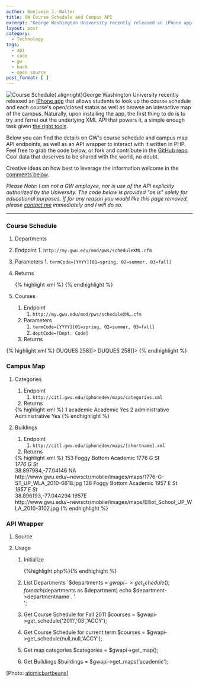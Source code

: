 ```yaml
---
author: Benjamin J. Balter
title: GW Course Schedule and Campus API
excerpt: "George Washington University recently released an iPhone app that allows students to look up the course schedule and each course's open/closed status as well as browse an interactive map of the campus. Below you can find the details on GW's course schedule and campus map API endpoints, as well as an API wrapper to interact with it written in PHP."
layout: post
category:
  - Technology
tags:
  - api
  - code
  - gw
  - hack
  - open source
post_format: [ ]
---
```

![Course Schedule][1]{.alignright}George Washington University recently released an [iPhone app][2] that allows students to look up the course schedule and each course's open/closed status as well as browse an interactive map of the campus. Naturally, upon installing the app, the first thing to do is to try and ferret out the underlying XML API that powers it, a simple enough task given [the right tools][3].

Below you can find the details on GW's course schedule and campus map API endpoints, as well as an API wrapper to interact with it written in PHP. Feel free to grab the code below, or fork and contribute in the [GitHub repo][4]. Cool data that deserves to be shared with the world, no doubt.



Creative ideas on how best to leverage the information welcome in the [comments below][5].

*Please Note: I am not a GW employee, nor is use of the API explicitly authorized by the University. The code below is provided "as is" solely for educational purposes. If for any reason you would like this page removed, please [contact me][6] immediately and I will do so.*

* * *

### Course Schedule

1.  Departments 
  1.  Endpoint 
    1.  `http://my.gwu.edu/mod/pws/scheduleXML.cfm`
  2.  Parameters 
    1.  `termCode=[YYYY][01=spring, 02=summer, 03=fall]`
  3.  Returns
    
      <div>{% highlight xml %}
        <?xml version="1.0" encoding="iso-8859-1" ?>
        <departments>
            <department>
                <departmentcode><![CDATA[ACCY]]></departmentcode>
                <departmentname><![CDATA[Accountancy]]></departmentname>
            </department>
            <department>
                <departmentcode><![CDATA[AH]]></departmentcode>
                <departmentname><![CDATA[Art/Art History]]></departmentname>
            </department>
        </departments>
        {% endhighlight %}</div>

2.  Courses 
    1.  Endpoint 
        1.  `http://my.gwu.edu/mod/pws/scheduleXML.cfm`
    2.  Parameters 
        1.  `termCode=[YYYY][01=spring, 02=summer, 03=fall]`
        2.  `deptCode=[Dept. Code]`
    3.  Returns

<div>{% highlight xml %}
        <?xml version="1.0" encoding="iso-8859-1" ?>
            <courses>
                <course>
                    <coursedepartment><![CDATA[ACCY]]></coursedepartment>
                    <coursenumber><![CDATA[6101]]></coursenumber>
                    <coursecrn><![CDATA[55164]]></coursecrn>
                    <coursetitle><![CDATA[FinAcctingI:BasicFinStatements]]></coursetitle>
                    <courseinstructor><![CDATA[ Singleton, L]]></courseinstructor>
                    <courselocation><![CDATA[<A HREF="http://www.gwu.edu/~map/building.cfm?BLDG=DUQUES" target="_blank" >DUQUES</a> 258]]></courselocation>
                    <coursedays><![CDATA[MW 06:10PM - 09:05PM]]></coursedays>
                    <coursetime><![CDATA[]]></coursetime>
                    <coursestatus><![CDATA[OPEN]]></coursestatus>
                    <coursesection><![CDATA[81]]></coursesection>
                    <coursecredit><![CDATA[1.50  ]]></coursecredit>
                </course>
                <course>
                    <coursedepartment><![CDATA[ACCY]]></coursedepartment>
                    <coursenumber><![CDATA[6102]]></coursenumber>
                    <coursecrn><![CDATA[55165]]></coursecrn>
                    <coursetitle><![CDATA[Fin Accting II: FinAcc Choices]]></coursetitle>
                    <courseinstructor><![CDATA[ Tarpley, R]]></courseinstructor>
                    <courselocation><![CDATA[<A HREF="http://www.gwu.edu/~map/building.cfm?BLDG=DUQUES" target="_blank" >DUQUES</a> 258]]></courselocation>
                    <coursedays><![CDATA[MW 06:10PM - 09:05PM]]></coursedays>
                    <coursetime><![CDATA[]]></coursetime>
                    <coursestatus><![CDATA[OPEN]]></coursestatus>
                    <coursesection><![CDATA[80]]></coursesection>
                    <coursecredit><![CDATA[1.50  ]]></coursecredit>
                </course>
            </courses>
        {% endhighlight %}</div>
        

### Campus Map

1.  Categories 
    1.  Endpoint 
        1.  ` http://citl.gwu.edu/iphonedev/maps/categories.xml `
    2.  Returns
    
      <div>{% highlight xml %}    
        <?xml version="1.0" encoding="UTF-8" standalone="yes"?>
        <categories xmlns:xsi="http://www.w3.org/2001/XMLSchema-instance">
            <category>
                <categoryId>1</categoryId>
                <shortname>academic</shortname>
                <categoryName>Academic</categoryName>
                <state>Yes</state>
            </category>
            <category>
                <categoryId>2</categoryId>
                <shortname>administrative</shortname>
                <categoryName>Administrative</categoryName>
                <state>Yes</state>
            </category>
        </categories>
        {% endhighlight %}</div>
        

2.  Buildings 
    1.  Endpoint 
        1.  `http://citl.gwu.edu/iphonedev/maps/[shortname].xml`
    2.  Returns
    
      <div>{% highlight xml %}    
        <?xml version="1.0" encoding="UTF-8" standalone="yes"?>
        <buildings xmlns:xsi="http://www.w3.org/2001/XMLSchema-instance">
            <building>
                <buildingNumber>153</buildingNumber>
                <campus>Foggy Bottom</campus>
                <UsageClassification>Academic</UsageClassification>
                <buildingName>1776 G St</buildingName>
                <address>1776 G St</address>
                <geoLocation>38.897984,-77.04146</geoLocation>
                <shortname>NA</shortname>
                <picturelink>http://www.gwu.edu/~newsctr/mobile/images/maps/1776-G-ST_UP_WLA_2010-6618.jpg</picturelink>
            </building>
            <building>
                <buildingNumber>136</buildingNumber>
                <campus>Foggy Bottom</campus>
                <UsageClassification>Academic</UsageClassification>
                <buildingName>1957 E St</buildingName>
                <address>1957 E St</address>
                <geoLocation>38.896193,-77.044294</geoLocation>
                <shortname>1957E</shortname>
                <picturelink>http://www.gwu.edu/~newsctr/mobile/images/maps/Elliot_School_UP_WLA_2010-3102.jpg</picturelink>
            </building>
        </buildings>
        {% endhighlight %}</div>
        

### API Wrapper

1.  Source 

<script src="http://gist-it.appspot.com/github/benbalter/GW-API/raw/master/gw-api.php">     </script>
        

2.  Usage 
    1.  Initialize 
           <div>{%highlight php%}<?php $gwapi = new gw_api; ?>{% endhighight %}</div>
    
    2.  List Departments 
            `$departments = $gwapi->get_schedule();
            foreach ($departments as $department)
                echo $department->departmentname . '<br />';
            
    
    3.  Get Course Schedule for Fall 2011 
            $courses = $gwapi->get_schedule('2011','03','ACCY');
    
    4.  Get Course Schedule for current term 
            $courses = $gwapi->get_schedule(null,null,'ACCY');
    
    5.  Get map categories 
            $categories = $gwapi->get_map();
    
    6.  Get Buildings 
            $buildings = $gwapi->get_maps('academic');

[Photo: [atomicbartbeans][7]]

 [1]: http://ben.balter.com/wp-content/uploads/2011/01/1430289931_beb7ff6428_b-300x225.jpg "Course Schedule"
 [2]: http://acadtech.gwu.edu/pages/gwmobile
 [3]: http://blog.jerodsanto.net/2009/06/sniff-your-iphones-network-traffic/
 [4]: https://github.com/benbalter/GW-API
 [5]: #comments
 [6]: http://ben.balter.com/contact/
 [7]: http://www.flickr.com/photos/atomicbartbeans/1430289931/